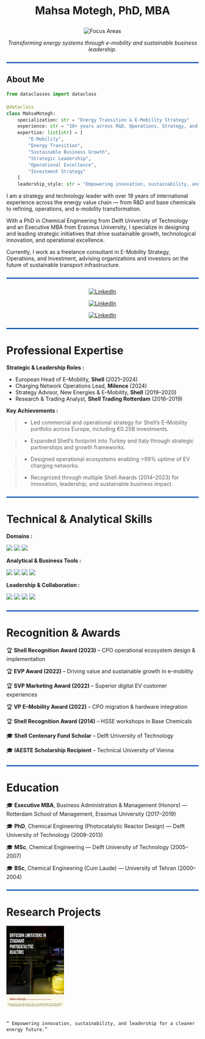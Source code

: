 # <p align="center"> Mahsa Motegh, PhD, MBA </p>

<p align="center">
    <img src="https://img.shields.io/badge/Focus_Areas:-E–Mobility%20%7C%20Energy%20Transition%20%7C%20Sustainable%20Growth%20%7C%20Strategic%20Leadership-ffffff?style=for-the-badge&logoColor=0057B7" alt="Focus Areas"/>
</p>

<p align="center">
    <i>Transforming energy systems through e-mobility and sustainable business leadership.</i>
</p>

<hr style="border: 1px solid #0057B7; background-color: #0057B7; margin: 25px 0;">

## About Me

```python
from dataclasses import dataclass

@dataclass
class MahsaMotegh:
    specialization: str = "Energy Transition & E-Mobility Strategy"
    experience: str = "18+ years across R&D, Operations, Strategy, and Investment in global energy markets"
    expertise: list[str] = [
        "E-Mobility",
        "Energy Transition",
        "Sustainable Business Growth",
        "Strategic Leadership",
        "Operational Excellence",
        "Investment Strategy"
    ]
    leadership_style: str = "Empowering innovation, sustainability, and cross-functional collaboration"
```

I am a strategy and technology leader with over 18 years of international experience across the energy value chain — from R&D and base chemicals to refining, operations, and e-mobility transformation.

With a PhD in Chemical Engineering from Delft University of Technology and an Executive MBA from Erasmus University, I specialize in designing and leading strategic initiatives that drive sustainable growth, technological innovation, and operational excellence.

Currently, I work as a freelance consultant in E-Mobility Strategy, Operations, and Investment, advising organizations and investors on the future of sustainable transport infrastructure.

<hr style="border: 1px solid #0057B7; background-color: #0057B7; margin: 25px 0;">

<p align="center"> <a href="https://www.linkedin.com/in/mmotegh/?originalSubdomain=nl" target="_blank"> <img src="https://img.shields.io/badge/LinkedIn-Profile-1b5583?style=for-the-badge&logo=linkedin&logoColor=0057B7" alt="LinkedIn"/> </a> 

<p align="center"> <a href="https://www.linkedin.com/in/mmotegh/?originalSubdomain=nl" target="_blank"> <img src="https://img.shields.io/badge/researchgate-Profile-1b5583?style=for-the-badge&logo=linkedin&logoColor=0057B7" alt="LinkedIn"/> </a> 
</p>

<p align="center"> <a href="https://www.linkedin.com/in/mmotegh/?originalSubdomain=nl" target="_blank"> <img src="https://img.shields.io/badge/googlescholar-Profile-1b5583?style=for-the-badge&logo=linkedin&logoColor=0057B7" alt="LinkedIn"/> </a> 

 <hr style="border: 1px solid #0057B7; background-color: #0057B7; margin: 25px 0;">

 # Professional Expertise

<p align="left"><strong>Strategic & Leadership Roles :</strong></p> <ul> <li>European Head of E–Mobility, <strong>Shell</strong> (2021–2024)</li> <li>Charging Network Operations Lead, <strong>Milence</strong> (2024)</li> <li>Strategy Advisor, New Energies & E–Mobility, <strong>Shell</strong> (2019–2020)</li> <li>Research & Trading Analyst, <strong>Shell Trading Rotterdam</strong> (2016–2019)</li> </ul> <p align="left"><strong>Key Achievements :</strong></p>

>- Led commercial and operational strategy for Shell’s E–Mobility portfolio across Europe, including €0.25B investments.

>- Expanded Shell’s footprint into Turkey and Italy through strategic partnerships and growth frameworks.

>- Designed operational ecosystems enabling >99% uptime of EV charging networks.

>- Recognized through multiple Shell Awards (2014–2023) for innovation, leadership, and sustainable business impact.

<hr style="border: 1px solid #0057B7; background-color: #0057B7; margin: 25px 0;">

# Technical & Analytical Skills

<p align="left"><strong>Domains :</strong></p> <p align="left"> <img src="https://img.shields.io/badge/E--Mobility-1C1C1C?style=for-the-badge&logo=electric-vehicle&logoColor=0057B7"/> <img src="https://img.shields.io/badge/Energy_Transition-1C1C1C?style=for-the-badge&logo=leaflet&logoColor=0057B7"/> <img src="https://img.shields.io/badge/Sustainability-1C1C1C?style=for-the-badge&logo=leaf&logoColor=0057B7"/> </p> <p align="left"><strong>Analytical & Business Tools :</strong></p> <p align="left"> <img src="https://img.shields.io/badge/Python-1C1C1C?style=for-the-badge&logo=python&logoColor=0057B7"/> <img src="https://img.shields.io/badge/Excel_Modelling-1C1C1C?style=for-the-badge&logo=microsoft-excel&logoColor=0057B7"/> <img src="https://img.shields.io/badge/PowerBI-1C1C1C?style=for-the-badge&logo=powerbi&logoColor=0057B7"/> <img src="https://img.shields.io/badge/Tableau-1C1C1C?style=for-the-badge&logo=tableau&logoColor=0057B7"/> </p> <p align="left"><strong>Leadership & Collaboration :</strong></p> <p align="left"> <img src="https://img.shields.io/badge/GitHub-1C1C1C?style=for-the-badge&logo=github&logoColor=0057B7"/> <img src="https://img.shields.io/badge/Teams-1C1C1C?style=for-the-badge&logo=microsoft-teams&logoColor=0057B7"/> <img src="https://img.shields.io/badge/Slack-1C1C1C?style=for-the-badge&logo=slack&logoColor=0057B7"/> <img src="https://img.shields.io/badge/Leadership-1C1C1C?style=for-the-badge&logo=leader&logoColor=0057B7"/> </p> <hr style="border: 1px solid #0057B7; background-color: #0057B7; margin: 25px 0;">

# Recognition & Awards

🏆 <b>Shell Recognition Award (2023)</b> – CPO operational ecosystem design & implementation

🏆 <b>EVP Award (2022)</b> – Driving value and sustainable growth in e-mobility

🏆 <b>SVP Marketing Award (2022)</b> – Superior digital EV customer experiences

🏆 <b>VP E–Mobility Award (2022)</b> – CPO migration & hardware integration

🏆 <b>Shell Recognition Award (2014)</b> – HSSE workshops in Base Chemicals

🎓 <b>Shell Centenary Fund Scholar</b> – Delft University of Technology

🎓 <b>IAESTE Scholarship Recipient</b> – Technical University of Vienna

<hr style="border: 1px solid #0057B7; background-color: #0057B7; margin: 25px 0;">

# Education
🎓 <b>Executive MBA</b>, Business Administration & Management (Honors) — Rotterdam School of Management, Erasmus University (2017–2019)

🎓 <b>PhD</b>, Chemical Engineering (Photocatalytic Reactor Design) — Delft University of Technology (2009–2013)

🎓 <b>MSc</b>, Chemical Engineering — Delft University of Technology (2005–2007)

🎓 <b>BSc</b>, Chemical Engineering (Cum Laude) — University of Tehran (2000–2004)


<hr style="border: 1px solid #0057B7; background-color: #0057B7; margin: 25px 0;"> 


# Research Projects

<a href="https://github.com/mahsamotegh/stagnant-reactor-diffusion-study"><img src="https://raw.githubusercontent.com/mahsamotegh/mahsamotegh/main/paper1.png" width="30%" /> </a> 


```

“ Empowering innovation, sustainability, and leadership for a cleaner energy future.”

```

